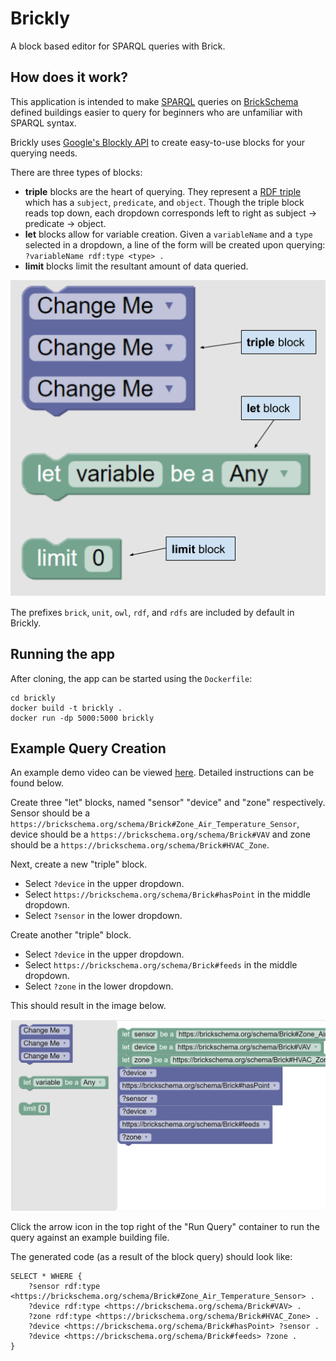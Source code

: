 # Brickly
A block based editor for SPARQL queries with Brick.

## How does it work?
This application is intended to make [SPARQL](https://www.w3.org/TR/rdf-sparql-query/) queries on [BrickSchema](https://brickschema.org/) defined buildings easier to query for beginners who are unfamiliar with SPARQL syntax.

Brickly uses [Google's Blockly API](https://developers.google.com/blockly) to create easy-to-use blocks for your querying needs.  

There are three types of blocks:
 - **triple** blocks are the heart of querying. They represent a [RDF triple](https://www.w3.org/TR/rdf11-primer/#section-triple) which has a `subject`, `predicate`, and `object`. Though the triple block reads top down, each dropdown corresponds left to right as subject -> predicate -> object.
 - **let** blocks allow for variable creation. Given a `variableName` and a `type` selected in a dropdown, a line of the form will be created upon querying: `?variableName rdf:type <type> .`
 - **limit** blocks limit the resultant amount of data queried.

![block types](./images/blocktypes.png)

The prefixes `brick`, `unit`, `owl`, `rdf`, and `rdfs` are included by default in Brickly.

## Running the app
After cloning, the app can be started using the `Dockerfile`:

    cd brickly
    docker build -t brickly .
    docker run -dp 5000:5000 brickly

## Example Query Creation

An example demo video can be viewed [here](https://youtu.be/cSFBMrzIK1s). Detailed instructions can be found below.

Create three "let" blocks, named "sensor" "device" and "zone" respectively. Sensor should be a `https://brickschema.org/schema/Brick#Zone_Air_Temperature_Sensor`, device should be a `https://brickschema.org/schema/Brick#VAV` and zone should be a `https://brickschema.org/schema/Brick#HVAC_Zone`.

Next, create a new "triple" block. 
 - Select `?device` in the upper dropdown. 
 - Select `https://brickschema.org/schema/Brick#hasPoint` in the middle dropdown. 
 - Select `?sensor` in the lower dropdown.

Create another "triple" block. 
 - Select `?device` in the upper dropdown. 
 - Select `https://brickschema.org/schema/Brick#feeds` in the middle dropdown. 
 - Select `?zone` in the lower dropdown.

This should result in the image below.

![query](./images/query.png)

Click the arrow icon in the top right of the "Run Query" container to run the query against an example building file.

The generated code (as a result of the block query) should look like:

    SELECT * WHERE {
	    ?sensor rdf:type <https://brickschema.org/schema/Brick#Zone_Air_Temperature_Sensor> .
	    ?device rdf:type <https://brickschema.org/schema/Brick#VAV> .
	    ?zone rdf:type <https://brickschema.org/schema/Brick#HVAC_Zone> .
	    ?device <https://brickschema.org/schema/Brick#hasPoint> ?sensor .
	    ?device <https://brickschema.org/schema/Brick#feeds> ?zone .
    }
